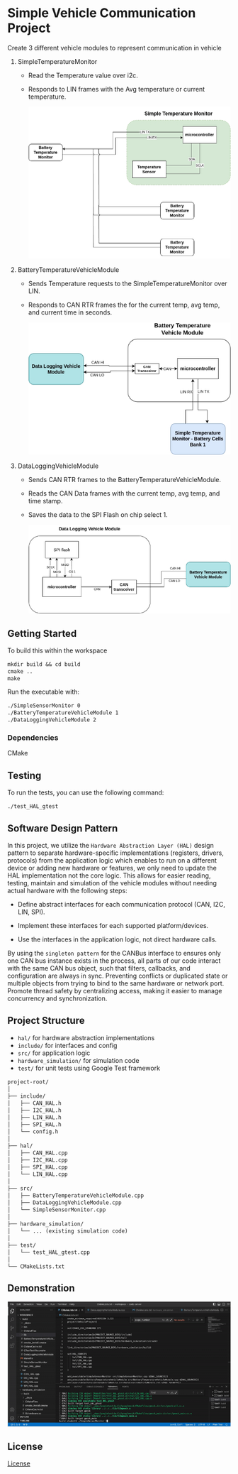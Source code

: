 # Simple Vehicle Communication Project 

Create 3 different vehicle modules to represent communication in vehicle
1. SimpleTemperatureMonitor
    - Read the Temperature value over i2c.
    - Responds to LIN frames with the Avg temperature or current temperature.
       
       ![SimpleTemperatureMonitor Diagram](images/simpletemperaturemonitor.drawio.png)
2. BatteryTemperatureVehicleModule
    - Sends Temperature requests to the SimpleTemperatureMonitor over LIN.
    - Responds to CAN RTR frames the for the current temp, avg temp, and current time in seconds.

       ![BatteryTemperatureVehicleModule Diagram](images/batterytemperaturevehicle.drawio.png)
3. DataLoggingVehicleModule
    - Sends CAN RTR frames to the BatteryTemperatureVehicleModule.
    - Reads the CAN Data frames with the current temp, avg temp, and time stamp.
    - Saves the data to the SPI Flash on chip select 1.

      ![DataLoggingVehicleModule Diagram](images/dataloggingvehiclemodule.drawio.png)
## Getting Started

To build this within the workspace
``` 
mkdir build && cd build
cmake ..
make
```
Run the executable with:
```
./SimpleSensorMonitor 0
./BatteryTemperatureVehicleModule 1
./DataLoggingVehicleModule 2
```

### Dependencies

CMake

## Testing

To run the tests, you can use the following command:
```
./test_HAL_gtest 
```

## Software Design Pattern

In this project, we utilize the `Hardware Abstraction Layer (HAL)` design pattern to separate hardware-specific implementations (registers, drivers, protocols) from the application logic which enables to run on a different device or adding new hardware or features, we only need to update the HAL implementation not the core logic. This allows for easier reading, testing, maintain and simulation of the vehicle modules without needing actual hardware with the following steps:

- Define abstract interfaces for each communication protocol (CAN, I2C, LIN, SPI).
- Implement these interfaces for each supported platform/devices.

- Use the interfaces in the application logic, not direct hardware calls.  

By using the `singleton pattern` for the CANBus interface to ensures only one CAN bus instance exists in the process, all parts of our code interact with the same CAN bus object, such that filters, callbacks, and configuration are always in sync. Preventing conflicts or duplicated state or multiple objects from trying to bind to the same hardware or network port. Promote thread safety by centralizing access, making it easier to manage concurrency and synchronization.

## Project Structure

- `hal/` for hardware abstraction implementations
- `include/` for interfaces and config
- `src/` for application logic
- `hardware_simulation/` for simulation code
- `test/` for unit tests using Google Test framework

```
project-root/
│
├── include/
│   ├── CAN_HAL.h
│   ├── I2C_HAL.h
│   ├── LIN_HAL.h
│   ├── SPI_HAL.h
│   └── config.h
│
├── hal/
│   ├── CAN_HAL.cpp
│   ├── I2C_HAL.cpp
│   ├── SPI_HAL.cpp
│   └── LIN_HAL.cpp
│
├── src/
│   ├── BatteryTemperatureVehicleModule.cpp
│   ├── DataLoggingVehicleModule.cpp
│   └── SimpleSensorMonitor.cpp
│
├── hardware_simulation/
│   └── ... (existing simulation code)
│
├── test/
│   └── test_HAL_gtest.cpp
│
└── CMakeLists.txt
```
## Demonstration  
![Demo](images/demo.gif)  

## License
[License](../LICENSE.md)
